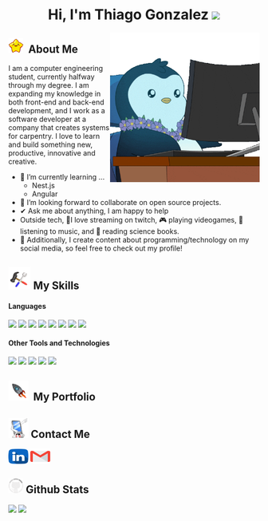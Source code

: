 <h1 align="center"><b>Hi, I'm Thiago Gonzalez </b><img src="https://media.giphy.com/media/hvRJCLFzcasrR4ia7z/giphy.gif" width="35"></h1>
<!--  -->
<img align="right" width=300px alt="coding penguin" src="assets/coding-penguin.gif" />

<h2> <img src="assets/star.gif" width="30px">&nbsp; About Me</h2>

I am a computer engineering student, currently halfway through my degree. I am expanding my knowledge in both front-end and back-end development, and I work as a software developer at a company that creates systems for carpentry. I love to learn and build something new, productive, innovative and creative.
- 🌱 I’m currently learning ...
  - Nest.js
  - Angular
- 👯 I’m looking forward to collaborate on open source projects.
- ✔ Ask me about anything, I am happy to help<br>
- Outside tech, 💜I love streaming on twitch, 🎮 playing videogames, 🎵 listening to music, and 📖 reading science books.
- 👾 Additionally, I create content about programming/technology on my social media, so feel free to check out my profile!

</span>


<h2> <img src="assets/tools.gif" width="45px">&nbsp;My Skills </h2>

<h4> Languages </h4>
<span> 
  <img src="https://img.shields.io/badge/HTML5-E34F26?style=for-the-badge&logo=html5&logoColor=white">
  <img src="https://img.shields.io/badge/CSS3-1572B6?style=for-the-badge&logo=css3&logoColor=white">
  <img src="https://img.shields.io/badge/JavaScript-F7DF1E?style=for-the-badge&logo=javascript&logoColor=black">
  <img src="https://img.shields.io/badge/Java-ED8B00?style=for-the-badge&logo=java&logoColor=white">
  <img src="https://img.shields.io/badge/C-00599C?style=for-the-badge&logo=c&logoColor=white">
  <img src="https://img.shields.io/badge/python-3670A0?style=for-the-badge&logo=python&logoColor=ffdd54">
  <img src= "https://img.shields.io/badge/typescript-%23007ACC.svg?style=for-the-badge&logo=typescript&logoColor=white">
  <img src= "https://img.shields.io/badge/-Arduino-00979D?style=for-the-badge&logo=Arduino&logoColor=white">

</span>


<h4> Other Tools and Technologies </h4>
<span>
  <img src="https://img.shields.io/badge/Git-F05032?style=for-the-badge&logo=git&logoColor=white">
  <img src="https://img.shields.io/badge/jira-%230A0FFF.svg?style=for-the-badge&logo=jira&logoColor=white">
  <img src="https://img.shields.io/badge/Notion-%23000000.svg?style=for-the-badge&logo=notion&logoColor=white">
  <img src="https://img.shields.io/badge/Fedora-294172?style=for-the-badge&logo=fedora&logoColor=white">
  <img src="https://img.shields.io/badge/MySQL-00000F?style=for-the-badge&logo=mysql&logoColor=white">




</span>

</span>


<h2> <img src="assets/Spaceship.gif" width="40px">&nbsp; My Portfolio </h2>

<span>
  
<h2> <img src="assets/phone.gif" width="40px">&nbsp;Contact Me</h2>
<p>
  <a href="https://www.linkedin.com/in/thiago-martin-gonzalez/" target="blank"><img align="center"
      src="assets/linkedin.png"
      alt="linkedin" height="30" width="40" /></a>
  <a href="mailto:thiago23gonzalez@gmail.com" target="blank"><img align="center"
      src="assets/gmail.png"
      alt="email" height="30" width="40" /></a>
</p>

</span>

<h2> <img src="assets/github.gif" width="30px">&nbsp;Github Stats</h2> 

[![](https://github-readme-stats.vercel.app/api?username=ThiagoGonzalezz&show_icons=true&theme=tokyonight&hide_border=true&locale=en)](https://github.com/ThiagoGonzalezz)
[![](https://github-readme-streak-stats.herokuapp.com/?user=ThiagoGonzalezz&theme=material-palenight)](https://github.com/ThiagoGonzalezz)
</div>


